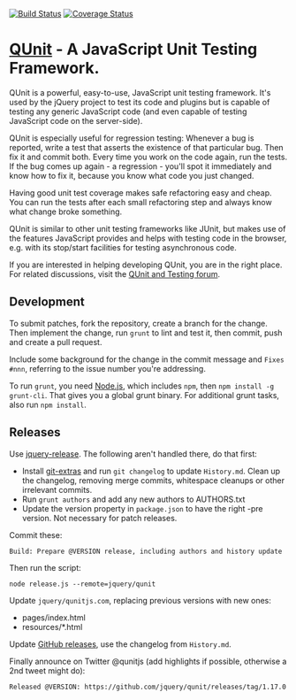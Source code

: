 [![Build Status](http://jenkins.jquery.com/job/QUnit/badge/icon)](http://jenkins.jquery.com/job/QUnit/)
[![Coverage Status](https://coveralls.io/repos/jquery/qunit/badge.png)](https://coveralls.io/r/jquery/qunit)

# [QUnit](http://qunitjs.com) - A JavaScript Unit Testing Framework.

QUnit is a powerful, easy-to-use, JavaScript unit testing framework. It's used by the jQuery
project to test its code and plugins but is capable of testing any generic
JavaScript code (and even capable of testing JavaScript code on the server-side).

QUnit is especially useful for regression testing: Whenever a bug is reported,
write a test that asserts the existence of that particular bug. Then fix it and
commit both. Every time you work on the code again, run the tests. If the bug
comes up again - a regression - you'll spot it immediately and know how to fix
it, because you know what code you just changed.

Having good unit test coverage makes safe refactoring easy and cheap. You can
run the tests after each small refactoring step and always know what change
broke something.

QUnit is similar to other unit testing frameworks like JUnit, but makes use of
the features JavaScript provides and helps with testing code in the browser, e.g.
with its stop/start facilities for testing asynchronous code.

If you are interested in helping developing QUnit, you are in the right place.
For related discussions, visit the
[QUnit and Testing forum](http://forum.jquery.com/qunit-and-testing).

## Development

To submit patches, fork the repository, create a branch for the change. Then implement
the change, run `grunt` to lint and test it, then commit, push and create a pull request.

Include some background for the change in the commit message and `Fixes #nnn`, referring
to the issue number you're addressing.

To run `grunt`, you need [Node.js](http://nodejs.org/download/), which includes `npm`, then `npm install -g grunt-cli`. That gives you a global grunt binary. For additional grunt tasks, also run `npm install`.

## Releases

Use [jquery-release](https://github.com/jquery/jquery-release). The following aren't handled there, do that first:

* Install [git-extras](https://github.com/visionmedia/git-extras) and run `git changelog` to update `History.md`. Clean up the changelog, removing merge commits, whitespace cleanups or other irrelevant commits.
* Run `grunt authors` and add any new authors to AUTHORS.txt
* Update the version property in `package.json` to have the right -pre version. Not necessary for patch releases.

Commit these:

	Build: Prepare @VERSION release, including authors and history update

Then run the script:

	node release.js --remote=jquery/qunit

Update `jquery/qunitjs.com`, replacing previous versions with new ones:

* pages/index.html
* resources/*.html

Update [GitHub releases](https://github.com/jquery/qunit/releases), use the changelog from `History.md`.

Finally announce on Twitter @qunitjs (add highlights if possible, otherwise a 2nd tweet might do):

	Released @VERSION: https://github.com/jquery/qunit/releases/tag/1.17.0
